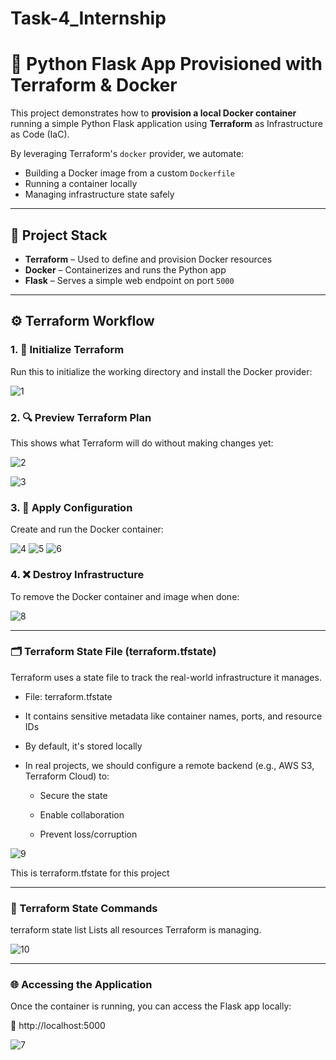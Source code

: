 # Task-4_Internship

# 🚀 Python Flask App Provisioned with Terraform & Docker

This project demonstrates how to **provision a local Docker container** running a simple Python Flask application using **Terraform** as Infrastructure as Code (IaC).

By leveraging Terraform's `docker` provider, we automate:
- Building a Docker image from a custom `Dockerfile`
- Running a container locally
- Managing infrastructure state safely

---

## 🧱 Project Stack

- **Terraform** – Used to define and provision Docker resources
- **Docker** – Containerizes and runs the Python app
- **Flask** – Serves a simple web endpoint on port `5000`

---

## ⚙️ Terraform Workflow

### 1. 🔧 Initialize Terraform
Run this to initialize the working directory and install the Docker provider:


![1](https://github.com/user-attachments/assets/64f17e34-3763-4c1a-9098-9c600faf7adc)


### 2. 🔍 Preview Terraform Plan
This shows what Terraform will do without making changes yet:

![2](https://github.com/user-attachments/assets/95f18bf7-dd07-453a-bc64-6d2565740f0a)

![3](https://github.com/user-attachments/assets/6f16503d-0b44-4be1-843b-c26b9f7507d2)

### 3. 🚀 Apply Configuration
Create and run the Docker container:

![4](https://github.com/user-attachments/assets/68aef041-8a34-46ab-9a43-9dca228c56e3)
![5](https://github.com/user-attachments/assets/de1e115f-98c0-48a6-b447-0b0376a9f498)
![6](https://github.com/user-attachments/assets/3c4f11b9-ae95-49a3-9e03-4c2c35bac230)


### 4. ❌ Destroy Infrastructure
To remove the Docker container and image when done:

![8](https://github.com/user-attachments/assets/04936159-eeaf-4ddc-b9d9-3c6ab789d6a3)

---
### 🗂 Terraform State File (terraform.tfstate)
Terraform uses a state file to track the real-world infrastructure it manages.
* File: terraform.tfstate
* It contains sensitive metadata like container names, ports, and resource IDs

* By default, it's stored locally

* In real projects, we should configure a remote backend (e.g., AWS S3, Terraform Cloud) to:

  * Secure the state

  * Enable collaboration

  * Prevent loss/corruption

![9](https://github.com/user-attachments/assets/0a040814-c2d7-4a8d-b93c-dfc060527b8a)

This is terraform.tfstate for this project

---
### 📍 Terraform State Commands
terraform state list
Lists all resources Terraform is managing.
 
![10](https://github.com/user-attachments/assets/8dd7b0c3-3305-497b-9791-3d4ee781dcc4)

---
### 🌐 Accessing the Application
Once the container is running, you can access the Flask app locally:

📎 http://localhost:5000

![7](https://github.com/user-attachments/assets/63e7efc6-f5e8-423a-b0c3-f0452064dd32)








